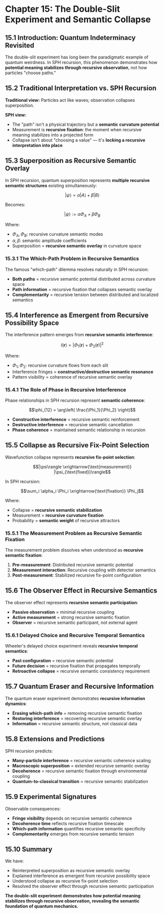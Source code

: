 # Chapter 15: The Double-Slit Experiment and Semantic Collapse

## 15.1 Introduction: Quantum Indeterminacy Revisited

The double-slit experiment has long been the paradigmatic example of quantum weirdness. In SPH recursion, this phenomenon demonstrates how **potential meaning stabilizes through recursive observation**, not how particles "choose paths."

## 15.2 Traditional Interpretation vs. SPH Recursion

**Traditional view:** Particles act like waves; observation collapses superposition.

**SPH view:**
- The "path" isn't a physical trajectory but a **semantic curvature potential**
- Measurement is **recursive fixation**: the moment when recursive meaning stabilizes into a projected form
- Collapse isn't about "choosing a value" — it's **locking a recursive interpretation into place**

## 15.3 Superposition as Recursive Semantic Overlay

In SPH recursion, quantum superposition represents **multiple recursive semantic structures** existing simultaneously:

$$|\psi\rangle = \alpha |A\rangle + \beta |B\rangle$$

Becomes:

$$|\psi\rangle := \alpha \Phi_A + \beta \Phi_B$$

Where:
- $\Phi_A, \Phi_B$: recursive curvature semantic modes
- $\alpha, \beta$: semantic amplitude coefficients
- Superposition = **recursive semantic overlay** in curvature space

### 15.3.1 The Which-Path Problem in Recursive Semantics

The famous "which-path" dilemma resolves naturally in SPH recursion:

- **Both paths** = recursive semantic potential distributed across curvature space
- **Path information** = recursive fixation that collapses semantic overlay
- **Complementarity** = recursive tension between distributed and localized semantics

## 15.4 Interference as Emergent from Recursive Possibility Space

The interference pattern emerges from **recursive semantic interference**:

$$I(\mathbf{r}) = \left| \Phi_1(\mathbf{r}) + \Phi_2(\mathbf{r}) \right|^2$$

Where:
- $\Phi_1, \Phi_2$: recursive curvature flows from each slit
- Interference fringes = **constructive/destructive semantic resonance**
- Pattern visibility = coherence of recursive semantic overlay

### 15.4.1 The Role of Phase in Recursive Interference

Phase relationships in SPH recursion represent **semantic coherence**:

$$\phi_{12} = \arg\left( \frac{\Phi_1}{\Phi_2} \right)$$

- **Constructive interference** = recursive semantic reinforcement
- **Destructive interference** = recursive semantic cancellation
- **Phase coherence** = maintained semantic relationship in recursion

## 15.5 Collapse as Recursive Fix-Point Selection

Wavefunction collapse represents **recursive fix-point selection**:

$$|\psi\rangle \xrightarrow{\text{measurement}} |\psi_{\text{fixed}}\rangle$$

In SPH recursion:

$$\sum_i \alpha_i \Phi_i \xrightarrow{\text{fixation}} \Phi_j$$

Where:
- Collapse = **recursive semantic stabilization**
- Measurement = **recursive curvature fixation**
- Probability = **semantic weight** of recursive attractors

### 15.5.1 The Measurement Problem as Recursive Semantic Fixation

The measurement problem dissolves when understood as **recursive semantic fixation**:

1. **Pre-measurement**: Distributed recursive semantic potential
2. **Measurement interaction**: Recursive coupling with detector semantics
3. **Post-measurement**: Stabilized recursive fix-point configuration

## 15.6 The Observer Effect in Recursive Semantics

The observer effect represents **recursive semantic participation**:

- **Passive observation** = minimal recursive coupling
- **Active measurement** = strong recursive semantic fixation
- **Observer** = recursive semantic participant, not external agent

### 15.6.1 Delayed Choice and Recursive Temporal Semantics

Wheeler's delayed choice experiment reveals **recursive temporal semantics**:

- **Past configuration** = recursive semantic potential
- **Future decision** = recursive fixation that propagates temporally
- **Retroactive collapse** = recursive semantic consistency requirement

## 15.7 Quantum Eraser and Recursive Information

The quantum eraser experiment demonstrates **recursive information dynamics**:

- **Erasing which-path info** = removing recursive semantic fixation
- **Restoring interference** = recovering recursive semantic overlay
- **Information** = recursive semantic structure, not classical data

## 15.8 Extensions and Predictions

SPH recursion predicts:

- **Many-particle interference** = recursive semantic coherence scaling
- **Macroscopic superposition** = extended recursive semantic overlay
- **Decoherence** = recursive semantic fixation through environmental coupling
- **Quantum-to-classical transition** = recursive semantic stabilization

## 15.9 Experimental Signatures

Observable consequences:
- **Fringe visibility** depends on recursive semantic coherence
- **Decoherence time** reflects recursive fixation timescale
- **Which-path information** quantifies recursive semantic specificity
- **Complementarity** emerges from recursive semantic tension

## 15.10 Summary

We have:
- Reinterpreted superposition as recursive semantic overlay
- Explained interference as emergent from recursive possibility space
- Understood collapse as recursive fix-point selection
- Resolved the observer effect through recursive semantic participation

**The double-slit experiment demonstrates how potential meaning stabilizes through recursive observation, revealing the semantic foundation of quantum mechanics.**